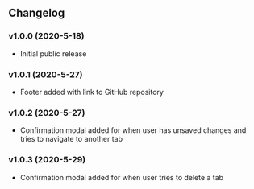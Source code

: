 ## Changelog
### v1.0.0 (2020-5-18)   
* Initial public release
### v1.0.1 (2020-5-27)   
* Footer added with link to GitHub repository
### v1.0.2 (2020-5-27)   
* Confirmation modal added for when user has unsaved changes and tries to navigate to another tab
### v1.0.3 (2020-5-29)
* Confirmation modal added for when user tries to delete a tab
